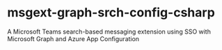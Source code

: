 # msgext-graph-srch-config-csharp
A Microsoft Teams search-based messaging extension using SSO with Microsoft Graph and Azure App Configuration

